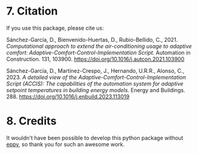 # 7. Citation

If you use this package, please cite us:

Sánchez-García, D., Bienvenido-Huertas, D., Rubio-Bellido, C., 2021. _Computational approach to extend the air-conditioning usage to adaptive comfort: Adaptive-Comfort-Control-Implementation Script._ Automation in Construction. 131, 103900. https://doi.org/10.1016/j.autcon.2021.103900

Sánchez-García, D., Martínez-Crespo, J., Hernando, U.R.R., Alonso, C., 2023. _A detailed view of the Adaptive-Comfort-Control-Implementation Script (ACCIS): The capabilities of the automation system for adaptive setpoint temperatures in building energy models._ Energy and Buildings. 288. https://doi.org/10.1016/j.enbuild.2023.113019

# 8. Credits

It wouldn't have been possible to develop this python package without [eppy](https://pypi.org/project/eppy/), so thank you for such an awesome work.
